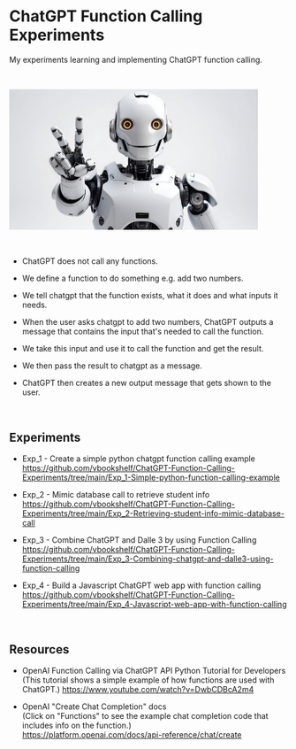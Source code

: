 # ChatGPT Function Calling Experiments
My experiments learning and implementing ChatGPT function calling.

<br>

<img src="https://github.com/vbookshelf/ChatGPT-Function-Calling-Experiments/blob/main/images/robot.jpg" width="450"></img>
<i></i><br>

<br>

- ChatGPT does not call any functions.
- We define a function to do something e.g. add two numbers.
- We tell chatgpt that the function exists, what it does and what inputs it needs.
- When the user asks chatgpt to add two numbers, ChatGPT outputs a message that contains the input that's needed to call the function.
- We take this input and use it to call the function and get the result.
- We then pass the result to chatgpt as a message.
- ChatGPT then creates a new output message that gets shown to the user.

  <br>

## Experiments

- Exp_1 - Create a simple python chatgpt function calling example<br>
https://github.com/vbookshelf/ChatGPT-Function-Calling-Experiments/tree/main/Exp_1-Simple-python-function-calling-example

- Exp_2 - Mimic database call to retrieve student info<br>
https://github.com/vbookshelf/ChatGPT-Function-Calling-Experiments/tree/main/Exp_2-Retrieving-student-info-mimic-database-call

- Exp_3 - Combine ChatGPT and Dalle 3 by using Function Calling<br>
https://github.com/vbookshelf/ChatGPT-Function-Calling-Experiments/tree/main/Exp_3-Combining-chatgpt-and-dalle3-using-function-calling

- Exp_4 - Build a Javascript ChatGPT web app with function calling<br>
https://github.com/vbookshelf/ChatGPT-Function-Calling-Experiments/tree/main/Exp_4-Javascript-web-app-with-function-calling

<br>

## Resources

- OpenAI Function Calling via ChatGPT API Python Tutorial for Developers<br>
(This tutorial shows a simple example of how functions are used with ChatGPT.)
https://www.youtube.com/watch?v=DwbCDBcA2m4

- OpenAI "Create Chat Completion" docs<br>
(Click on "Functions" to see the example chat completion code that includes info on the function.)<br>
https://platform.openai.com/docs/api-reference/chat/create
